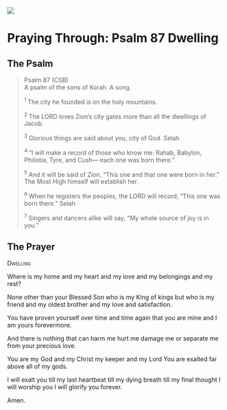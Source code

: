 <img class="intro-right" src="/images/art-paris-psalter.jpg">

# Praying Through: Psalm 87 Dwelling

## The Psalm

>Psalm 87 (CSB)    
> A psalm of the sons of Korah. A song. 
>
><sup> 1 </sup> The city he founded is on the holy mountains. 
>
><sup> 2 </sup> The LORD loves Zion’s city gates more than all the dwellings of Jacob. 
>
><sup> 3 </sup> Glorious things are said about you, city of God. Selah 
>
><sup> 4 </sup> “I will make a record of those who know me: Rahab, Babylon, Philistia, Tyre, and Cush— each one was born there.” 
>
><sup> 5 </sup> And it will be said of Zion, “This one and that one were born in her.” The Most High himself will establish her. 
>
><sup> 6 </sup> When he registers the peoples, the LORD will record, “This one was born there.” Selah 
>
><sup> 7 </sup> Singers and dancers alike will say, “My whole source of joy is in you.”

## The Prayer

<div style="font-variant: small-caps;">
Dwelling
</div>


Where is my home
  and my heart
  and my love
  and my belongings
  and my rest?

None other
  than your Blessed Son
  who is my King of kings
  but who is my friend
  and my oldest brother
  and my love and satisfaction.

You have proven yourself over
  time and time again
  that you are mine
  and I am yours
  forevermore.

And there is nothing
  that can harm me
  hurt me
  damage me
  or separate me
  from your precious love.

You are my God
  and my Christ
  my keeper
  and my Lord
  You are exalted
  far above
  all of my gods.

I will exalt you
  till my last heartbeat
  till my dying breath
  till my final thought
  I will worship you
  I will glorify you
  forever.

Amen.
